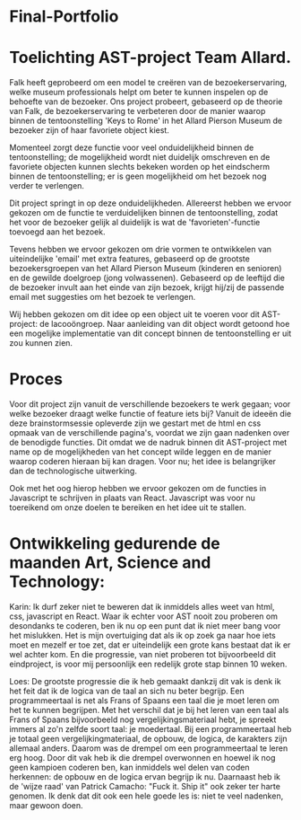 # Final-Portfolio

Toelichting AST-project Team Allard.
====================================

Falk heeft geprobeerd om een model te creëren van de bezoekerservaring, welke museum professionals helpt om beter te kunnen inspelen op de behoefte van de bezoeker. Ons project probeert, gebaseerd op de theorie van Falk, de bezoekerservaring te verbeteren door de manier waarop binnen de tentoonstelling   'Keys to Rome' in het Allard Pierson Museum de bezoeker zijn of haar favoriete object kiest.											
 
Momenteel zorgt deze functie voor veel onduidelijkheid binnen de tentoonstelling; de mogelijkheid wordt niet duidelijk omschreven en de favoriete objecten kunnen slechts bekeken worden op het eindscherm binnen de tentoonstelling; er is geen mogelijkheid om het bezoek nog verder te verlengen.

Dit project springt in op deze onduidelijkheden. Allereerst hebben we ervoor gekozen om de functie te verduidelijken binnen de tentoonstelling, zodat het voor de bezoeker gelijk al duidelijk is wat de 'favorieten'-functie toevoegd aan het bezoek.

Tevens hebben we ervoor gekozen om drie vormen te ontwikkelen van uiteindelijke 'email' met extra features, gebaseerd op de grootste bezoekersgroepen van het Allard Pierson Museum (kinderen en senioren) en de gewilde doelgroep (jong volwassenen). Gebaseerd op de leeftijd die de bezoeker invult aan het einde van zijn bezoek, krijgt hij/zij de passende email met suggesties om het bezoek te verlengen. 

Wij hebben gekozen om dit idee op een object uit te voeren voor dit AST-project: de lacooöngroep. Naar aanleiding van dit object wordt getoond hoe een mogelijke implementatie van dit concept binnen de tentoonstelling er uit zou kunnen zien.



Proces
======

Voor dit project zijn vanuit de verschillende bezoekers te werk gegaan; voor welke bezoeker draagt welke functie of feature iets bij? Vanuit de ideeën die deze brainstormsessie opleverde zijn we gestart met de html en css opmaak van de verschillende pagina's, voordat we zijn gaan nadenken over de benodigde functies. Dit omdat we de nadruk binnen dit AST-project met name op de mogelijkheden van het concept wilde leggen en de manier waarop coderen hieraan bij kan dragen. Voor nu; het idee is belangrijker dan de technologische uitwerking.

Ook met het oog hierop hebben we ervoor gekozen om de functies in Javascript te schrijven in plaats van React. Javascript was voor nu toereikend om onze doelen te bereiken en het idee uit te stallen.


Ontwikkeling gedurende de maanden Art, Science and Technology:
==============================================================

Karin: Ik durf zeker niet te beweren dat ik inmiddels alles weet van html, css, javascript en React. Waar ik echter voor AST nooit zou proberen om desondanks te coderen, ben ik nu op een punt dat ik niet meer bang voor het mislukken. Het is mijn overtuiging dat als ik op zoek ga naar hoe iets moet en mezelf er toe zet, dat er uiteindelijk een grote kans bestaat dat ik er wel achter kom. En die progressie, van niet proberen tot bijvoorbeeld dit eindproject, is voor mij persoonlijk een redelijk grote stap binnen 10 weken.

Loes: De grootste progressie die ik heb gemaakt dankzij dit vak is denk ik het feit dat ik de logica van de taal an sich nu beter begrijp. Een programmeertaal is net als Frans of Spaans een taal die je moet leren om het te kunnen begrijpen. Met het verschil dat je bij het leren van een taal als Frans of Spaans bijvoorbeeld nog vergelijkingsmateriaal hebt, je spreekt immers al zo'n zelfde soort taal: je moedertaal. Bij een programmeertaal heb je totaal geen vergelijkingmateriaal, de opbouw, de logica, de karakters zijn allemaal anders. Daarom was de drempel om een programmeertaal te leren erg hoog. Door dit vak heb ik die drempel overwonnen en hoewel ik nog geen kampioen coderen ben, kan inmiddels wel delen van coden herkennen: de opbouw en de logica ervan begrijp ik nu. Daarnaast heb ik de 'wijze raad' van Patrick Camacho: "Fuck it. Ship it" ook zeker ter harte genomen. Ik denk dat dit ook een hele goede les is: niet te veel nadenken, maar gewoon doen. 
